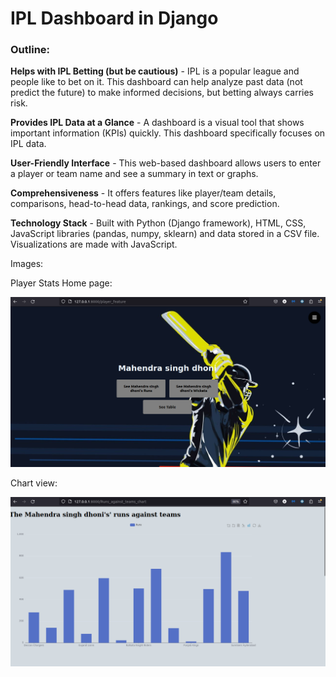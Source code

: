 # IPL Dashboard in Django

### Outline:

**Helps with IPL Betting (but be cautious)** - IPL is a popular league and people like to bet on it. This dashboard can help analyze past data (not predict the future) to make informed decisions, but betting always carries risk.

**Provides IPL Data at a Glance** - A dashboard is a visual tool that shows important information (KPIs) quickly. This dashboard specifically focuses on IPL data.

**User-Friendly Interface** - This web-based dashboard allows users to enter a player or team name and see a summary in text or graphs.

**Comprehensiveness** -  It offers features like player/team details, comparisons, head-to-head data, rankings, and score prediction.

**Technology Stack** - Built with Python (Django framework), HTML, CSS, JavaScript libraries (pandas, numpy, sklearn) and data stored in a CSV file. Visualizations are made with JavaScript.

Images:

Player Stats Home page:


![Player stats Home](./src/player_stats_home.png)


Chart view:

![Chart view](./src/run_page.png)
